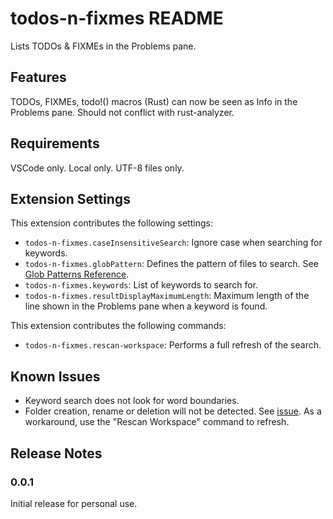 # todos-n-fixmes README

Lists TODOs & FIXMEs in the Problems pane.

## Features

TODOs, FIXMEs, todo!() macros (Rust) can now be seen as Info in the Problems pane. Should not conflict with rust-analyzer.

## Requirements

VSCode only. Local only. UTF-8 files only.

## Extension Settings

This extension contributes the following settings:

- `todos-n-fixmes.caseInsensitiveSearch`: Ignore case when searching for keywords.
- `todos-n-fixmes.globPattern`: Defines the pattern of files to search. See [Glob Patterns Reference](https://code.visualstudio.com/docs/editor/glob-patterns).
- `todos-n-fixmes.keywords`: List of keywords to search for.
- `todos-n-fixmes.resultDisplayMaximumLength`: Maximum length of the line shown in the Problems pane when a keyword is found.

This extension contributes the following commands:
- `todos-n-fixmes.rescan-workspace`: Performs a full refresh of the search.

## Known Issues

- Keyword search does not look for word boundaries.
- Folder creation, rename or deletion will not be detected. See [issue](https://github.com/microsoft/vscode/issues/60813). As a workaround, use the "Rescan Workspace" command to refresh.

## Release Notes

### 0.0.1

Initial release for personal use.
